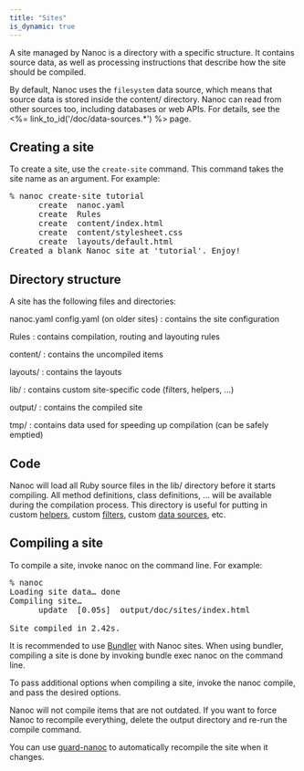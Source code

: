 ```yaml
---
title: "Sites"
is_dynamic: true
---
```


A site managed by Nanoc is a directory with a specific structure. It contains source data, as well as processing instructions that describe how the site should be compiled.

By default, Nanoc uses the `filesystem` data source, which means that source data is stored inside the <span class="filename">content/</span> directory. Nanoc can read from other sources too, including databases or web APIs. For details, see the <%= link_to_id('/doc/data-sources.*') %> page.

## Creating a site

To create a site, use the `create-site` command. This command takes the site name as an argument. For example:

<pre><span class="prompt">%</span> <kbd>nanoc create-site tutorial</kbd>
      <span class="log-create">create</span>  nanoc.yaml
      <span class="log-create">create</span>  Rules
      <span class="log-create">create</span>  content/index.html
      <span class="log-create">create</span>  content/stylesheet.css
      <span class="log-create">create</span>  layouts/default.html
Created a blank Nanoc site at 'tutorial'. Enjoy!</pre>

## Directory structure

A site has the following files and directories:

<span class="filename">nanoc.yaml</span>
<span class="filename">config.yaml</span> (on older sites)
: contains the site configuration

<span class="filename">Rules</span>
: contains compilation, routing and layouting rules

<span class="filename">content/</span>
: contains the uncompiled items

<span class="filename">layouts/</span>
: contains the layouts

<span class="filename">lib/</span>
: contains custom site-specific code (filters, helpers, …)

<span class="filename">output/</span>
: contains the compiled site

<span class="filename">tmp/</span>
: contains data used for speeding up compilation (can be safely emptied)

## Code

Nanoc will load all Ruby source files in the <span class="filename">lib/</span> directory before it starts compiling. All method definitions, class definitions, … will be available during the compilation process. This directory is useful for putting in custom <a href="/doc/helpers/">helpers</a>, custom <a href="/doc/filters/">filters</a>, custom <a href="/doc/data-sources/">data sources</a>, etc.

## Compiling a site

To compile a site, invoke <span class="command">nanoc</span> on the command line. For example:

<pre><span class="prompt">%</span> <kbd>nanoc</kbd>
Loading site data… done
Compiling site…
      update  [0.05s]  output/doc/sites/index.html

Site compiled in 2.42s.</pre>

It is recommended to use [Bundler](http://bundler.io/) with Nanoc sites. When using bundler, compiling a site is done by invoking <span class="command">bundle exec nanoc</span> on the command line.

To pass additional options when compiling a site, invoke the <span class="command">nanoc compile</span>, and pass the desired options.

Nanoc will not compile items that are not outdated. If you want to force Nanoc to recompile everything, delete the output directory and re-run the compile command.

You can use [guard-nanoc](https://github.com/guard/guard-nanoc) to automatically recompile the site when it changes.
